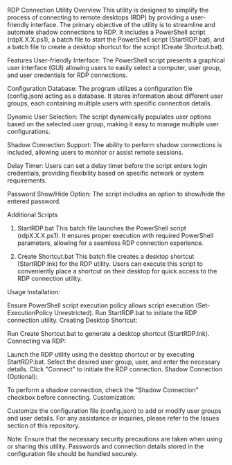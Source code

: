 RDP Connection Utility
Overview
This utility is designed to simplify the process of connecting to remote desktops (RDP) by providing a user-friendly interface. The primary objective of the utility is to streamline and automate shadow connections to RDP. It includes a PowerShell script (rdpX.X.X.ps1), a batch file to start the PowerShell script (StartRDP.bat), and a batch file to create a desktop shortcut for the script (Create Shortcut.bat).

Features
User-friendly Interface: The PowerShell script presents a graphical user interface (GUI) allowing users to easily select a computer, user group, and user credentials for RDP connections.

Configuration Database: The program utilizes a configuration file (config.json) acting as a database. It stores information about different user groups, each containing multiple users with specific connection details.

Dynamic User Selection: The script dynamically populates user options based on the selected user group, making it easy to manage multiple user configurations.

Shadow Connection Support: The ability to perform shadow connections is included, allowing users to monitor or assist remote sessions.

Delay Timer: Users can set a delay timer before the script enters login credentials, providing flexibility based on specific network or system requirements.

Password Show/Hide Option: The script includes an option to show/hide the entered password.

Additional Scripts
1. StartRDP.bat
This batch file launches the PowerShell script (rdpX.X.X.ps1). It ensures proper execution with required PowerShell parameters, allowing for a seamless RDP connection experience.

2. Create Shortcut.bat
This batch file creates a desktop shortcut (StartRDP.lnk) for the RDP utility. Users can execute this script to conveniently place a shortcut on their desktop for quick access to the RDP connection utility.

Usage
Installation:

Ensure PowerShell script execution policy allows script execution (Set-ExecutionPolicy Unrestricted).
Run StartRDP.bat to initiate the RDP connection utility.
Creating Desktop Shortcut:

Run Create Shortcut.bat to generate a desktop shortcut (StartRDP.lnk).
Connecting via RDP:

Launch the RDP utility using the desktop shortcut or by executing StartRDP.bat.
Select the desired user group, user, and enter the necessary details.
Click "Connect" to initiate the RDP connection.
Shadow Connection (Optional):

To perform a shadow connection, check the "Shadow Connection" checkbox before connecting.
Customization:

Customize the configuration file (config.json) to add or modify user groups and user details.
For any assistance or inquiries, please refer to the Issues section of this repository.

Note: Ensure that the necessary security precautions are taken when using or sharing this utility. Passwords and connection details stored in the configuration file should be handled securely.